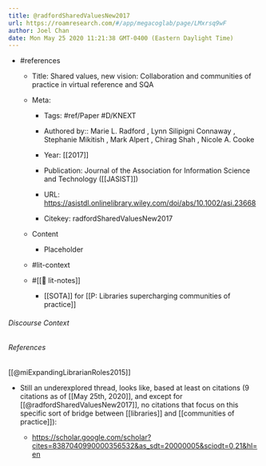 ```yaml
---
title: @radfordSharedValuesNew2017
url: https://roamresearch.com/#/app/megacoglab/page/LMxrsq9wF
author: Joel Chan
date: Mon May 25 2020 11:21:38 GMT-0400 (Eastern Daylight Time)
---
```


- #references

    - Title: Shared values, new vision: Collaboration and communities of practice in virtual reference and SQA

    - Meta:

        - Tags: #ref/Paper #D/KNEXT

        - Authored by::  Marie L. Radford ,  Lynn Silipigni Connaway ,  Stephanie Mikitish ,  Mark Alpert ,  Chirag Shah ,  Nicole A. Cooke

        - Year: [[2017]]

        - Publication: Journal of the Association for Information Science and Technology ([[JASIST]])

        - URL: https://asistdl.onlinelibrary.wiley.com/doi/abs/10.1002/asi.23668

        - Citekey: radfordSharedValuesNew2017

    - Content

        - Placeholder

    - #lit-context

    - #[[📝 lit-notes]]

        - [[SOTA]] for [[P: Libraries supercharging communities of practice]]

###### Discourse Context



###### References

[[@miExpandingLibrarianRoles2015]]

- Still an underexplored thread, looks like, based at least on citations (9 citations as of [[May 25th, 2020]], and except for [[@radfordSharedValuesNew2017]], no citations that focus on this specific sort of bridge between [[libraries]] and [[communities of practice]]):

    - https://scholar.google.com/scholar?cites=8387040990000356532&as_sdt=20000005&sciodt=0,21&hl=en
